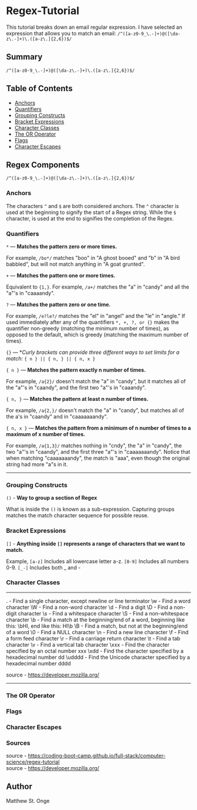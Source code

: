# Regex-Tutorial
This tutorial breaks down an email regular expression. 
I have selected an expression that allows you to match an email: `/^([a-z0-9_\.-]+)@([\da-z\.-]+)\.([a-z\.]{2,6})$/`

## Summary
```
/^([a-z0-9_\.-]+)@([\da-z\.-]+)\.([a-z\.]{2,6})$/
```


## Table of Contents

- [Anchors](#anchors)
- [Quantifiers](#quantifiers)
- [Grouping Constructs](#grouping-constructs)
- [Bracket Expressions](#bracket-expressions)
- [Character Classes](#character-classes)
- [The OR Operator](#the-or-operator)
- [Flags](#flags)
- [Character Escapes](#character-escapes)

## Regex Components

```/^([a-z0-9_\.-]+)@([\da-z\.-]+)\.([a-z\.]{2,6})$/```

### Anchors

The characters ```^``` and ```$``` are both considered anchors.
The ```^``` character is used at the beginning to signify the start of a Regex string. While the ```$``` character, is used at the end to signifies the completion of the Regex.


### Quantifiers

```*``` — **Matches the pattern zero or more times.**

For example, ```/bo*/``` matches "boo" in "A ghost booed" and "b" in "A bird babbled", but will not match anything in "A goat grunted".

```+``` — **Matches the pattern one or more times.**

Equivalent to ```{1,}```. For example, ```/a+/``` matches the "a" in "candy" and all the "a"'s in "caaaandy".

```?``` — **Matches the pattern zero or one time.**

For example, ```/e?le?/``` matches the "el" in "angel" and the "le" in "angle." If used immediately after any of the quantifiers ```*, +, ?, or {}``` makes the quantifier non-greedy (matching the minimum number of times), as opposed to the default, which is greedy (matching the maximum number of times).

```{}``` — **Curly brackets can provide three different ways to set limits for a match:* ```{ n } || { n, } || { n, x }```

```{ n }``` — **Matches the pattern exactly n number of times.**	

For example, ```/a{2}/``` doesn't match the "a" in "candy", but it matches all of the "a"'s in "caandy", and the first two "a"'s in "caaandy".

```{ n, }``` — **Matches the pattern at least n number of times.**

For example, ```/a{2,}/``` doesn't match the "a" in "candy", but matches all of the a's in "caandy" and in "caaaaaaandy".

```{ n, x }``` — **Matches the pattern from a minimum of n number of times to a maximum of x number of times.**

For example, ```/a{1,3}/``` matches nothing in "cndy", the "a" in "candy", the two "a"'s in "caandy", and the first three "a"'s in "caaaaaaandy". Notice that when matching "caaaaaaandy", the match is "aaa", even though the original string had more "a"s in it.

---

### Grouping Constructs

```()``` - **Way to group a section of Regex**

What is inside the ```()``` is known as a sub-expression. Capturing groups matches the match character sequence for possible reuse. 

### Bracket Expressions

```[]``` - **Anything inside ```[]``` represents a range of characters that we want to match.**

Example, ```[a-z]``` Includes all lowercase letter a-z. ```[0-9]``` Includes all numbers 0-9. ```[_-]``` Includes both _ and -


### Character Classes



---

. - Find a single character, except newline or line terminator
\w - Find a word character
\W - Find a non-word character
\d - Find a digit
\D - Find a non-digit character
\s - Find a whitespace character
\S - Find a non-whitespace character
\b - Find a match at the beginning/end of a word, beginning like this: \bHI, end like this: HI\b
\B - Find a match, but not at the beginning/end of a word
\0 - Find a NULL character
\n - Find a new line character
\f - Find a form feed character
\r - Find a carriage return character
\t - Find a tab character
\v - Find a vertical tab character
\xxx - Find the character specified by an octal number xxx
\xdd - Find the character specified by a hexadecimal number dd
\udddd - Find the Unicode character specified by a hexadecimal number dddd

source - https://developer.mozilla.org/

---

### The OR Operator


### Flags


### Character Escapes


### Sources
source - https://coding-boot-camp.github.io/full-stack/computer-science/regex-tutorial <br>
source - https://developer.mozilla.org/

## Author
Matthew St. Onge